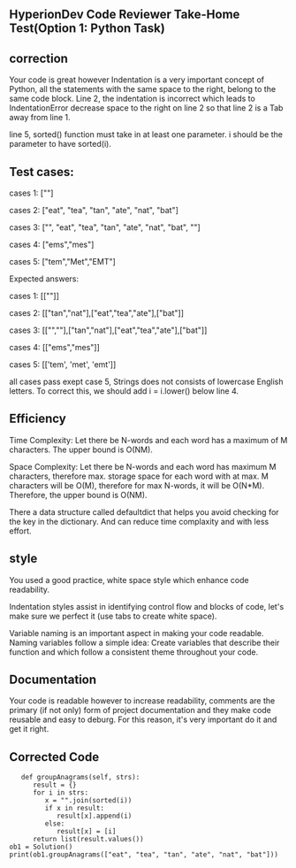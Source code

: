 HyperionDev Code Reviewer Take-Home Test(Option 1: Python Task)
---

correction
---
Your code is great however
Indentation is a very important concept of Python, all the statements with the same space to the right, 
 belong to the same code block. 
 Line 2, the indentation is incorrect which leads to IndentationError
 decrease space to the right on line 2 so that line 2 is a Tab away from line 1.
    
line 5, sorted() function must take in at least one parameter.
    i should be the parameter to have sorted(i).

Test cases:
---
cases 1: [""]

cases 2: ["eat", "tea", "tan", "ate", "nat", "bat"]

cases 3: ["", "eat", "tea", "tan", "ate", "nat", "bat", ""]

cases 4: ["ems","mes"]

cases 5: ["tem","Met","EMT"]

Expected answers:

cases 1: [[""]]

cases 2: [["tan","nat"],["eat","tea","ate"],["bat"]]

cases 3: [["",""],["tan","nat"],["eat","tea","ate"],["bat"]]

cases 4: [["ems","mes"]]

cases 5: [['tem', 'met', 'emt']]

all cases pass exept case 5, Strings does not consists of lowercase English letters.
To correct this, we should add i = i.lower() below line 4.   


Efficiency
---

Time Complexity: Let there be N-words and each word has a maximum of M characters. The upper bound is O(NM).

Space Complexity: Let there be N-words and each word has maximum M characters, therefore max. storage space 
for each word with at max. M characters will be O(M), therefore for max N-words, it will be O(N*M). Therefore,
the upper bound is O(NM).

There a data structure called defaultdict that helps you avoid checking for the key in the dictionary.
 And can reduce time complaxity and with less effort.

style
---
You used a good practice, white space style which enhance code readability.
 
Indentation styles assist in identifying control flow and blocks of code, let's make sure we perfect it 
  (use tabs to create white space).
  
Variable naming is an important aspect in making your code readable. Naming variables follow a simple 
  idea: Create variables that describe their function and which follow a consistent theme throughout your code. 

Documentation
---
Your code is readable however to increase readability, comments are the primary (if not only)
form of project documentation and they make code reusable and easy to deburg. 
For this reason, it's very important do it and get it right.
 
 Corrected Code
 ---
```class Solution:
   def groupAnagrams(self, strs):
      result = {}
      for i in strs:
         x = "".join(sorted(i))
         if x in result:
            result[x].append(i)
         else:
            result[x] = [i]
      return list(result.values())
ob1 = Solution()
print(ob1.groupAnagrams(["eat", "tea", "tan", "ate", "nat", "bat"]))
```
